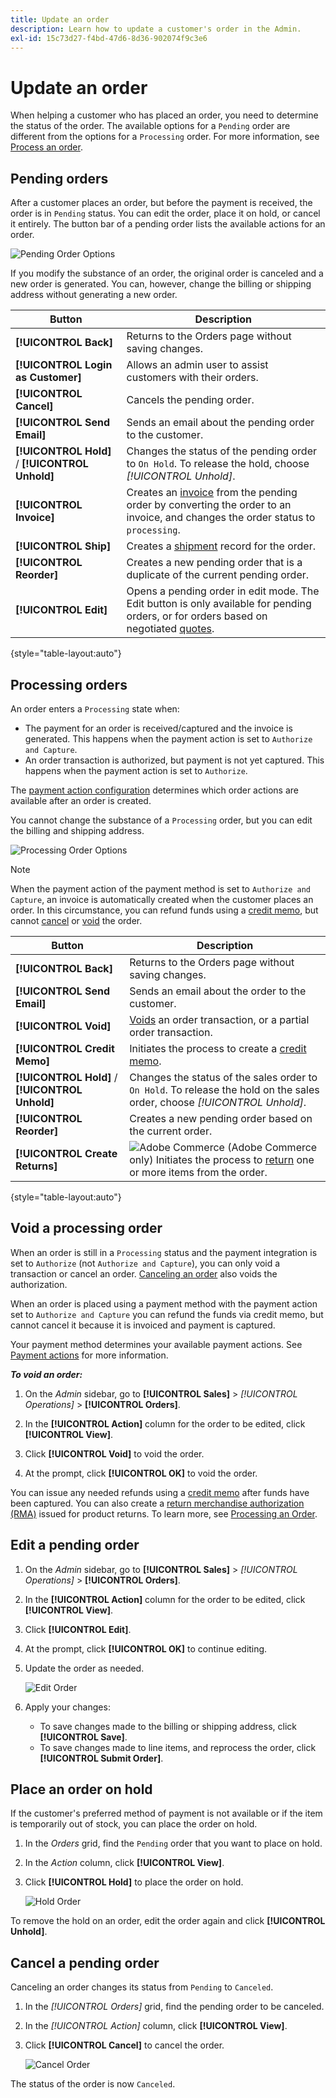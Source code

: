 ```yaml
---
title: Update an order
description: Learn how to update a customer's order in the Admin.
exl-id: 15c73d27-f4bd-47d6-8d36-902074f9c3e6
---
```

# Update an order

When helping a customer who has placed an order, you need to determine the status of the order. The available options for a `Pending` order are different from the options for a `Processing` order. For more information, see [Process an order](order-processing.md).

## Pending orders

After a customer places an order, but before the payment is received, the order is in `Pending` status. You can edit the order, place it on hold, or cancel it entirely. The button bar of a pending order lists the available actions for an order.

![Pending Order Options](./assets/order-button-bar-pending.png)<!-- zoom -->

If you modify the substance of an order, the original order is canceled and a new order is generated. You can, however, change the billing or shipping address without generating a new order.

|Button|Description|
|--- |--- |
|**[!UICONTROL Back]**|Returns to the Orders page without saving changes.|
|**[!UICONTROL Login as Customer]**|Allows an admin user to assist customers with their orders.|
|**[!UICONTROL Cancel]**|Cancels the pending order.|
|**[!UICONTROL Send Email]**|Sends an email about the pending order to the customer.|
|**[!UICONTROL Hold]** / **[!UICONTROL Unhold]**|Changes the status of the pending order to `On Hold`. To release the hold, choose _[!UICONTROL Unhold]_.|
|**[!UICONTROL Invoice]**|Creates an [invoice](invoices.md#create-an-invoice) from the pending order by converting the order to an invoice, and changes the order status to `processing`.|
|**[!UICONTROL Ship]**|Creates a [shipment](shipments.md#create-a-shipment) record for the order.|
|**[!UICONTROL Reorder]**|Creates a new pending order that is a duplicate of the current pending order.|
|**[!UICONTROL Edit]**|Opens a pending order in edit mode. The Edit button is only available for pending orders, or for orders based on negotiated [quotes](../b2b/quotes.md).|

{style="table-layout:auto"}

## Processing orders

An order enters a `Processing` state when:

* The payment for an order is received/captured and the invoice is generated. This happens when the payment action is set to `Authorize and Capture`.
* An order transaction is authorized, but payment is not yet captured. This happens when the payment action is set to `Authorize`.

The [payment action configuration](https://docs.magento.com/user-guide/configuration/sales/payment-methods.html#payment-actions) determines which order actions are available after an order is created.

You cannot change the substance of a `Processing` order, but you can edit the billing and shipping address.

![Processing Order Options](./assets/order-button-bar-processing.png)<!-- zoom -->

>[!NOTE]
>
>When the payment action of the payment method is set to `Authorize and Capture`, an invoice is automatically created when the customer places an order. In this circumstance, you can refund funds using a [credit memo](credit-memo-create.md), but cannot [cancel](#cancel-a-pending-order) or [void](#void-a-processing-order) the order.

|Button|Description|
|--- |--- |
|**[!UICONTROL Back]**|Returns to the Orders page without saving changes.|
|**[!UICONTROL Send Email]**|Sends an email about the order to the customer.|
|**[!UICONTROL Void]**|[Voids](#void-a-processing-order) an order transaction, or a partial order transaction.|
|**[!UICONTROL Credit Memo]**|Initiates the process to create a [credit memo](credit-memo-create.md).|
|**[!UICONTROL Hold]** / **[!UICONTROL Unhold]**|Changes the status of the sales order to `On Hold`. To release the hold on the sales order, choose _[!UICONTROL Unhold]_.|
|**[!UICONTROL Reorder]**|Creates a new pending order based on the current order.|
|**[!UICONTROL Create Returns]**|![Adobe Commerce](../assets/adobe-logo.svg) (Adobe Commerce only) Initiates the process to [return](returns.md) one or more items from the order.|

{style="table-layout:auto"}

## Void a processing order

When an order is still in a `Processing` status and the payment integration is set to `Authorize` (not `Authorize and Capture`), you can only void a transaction or cancel an order. [Canceling an order](#cancel-a-pending-order) also voids the authorization.

When an order is placed using a payment method with the payment action set to `Authorize and Capture` you can refund the funds via credit memo,  but cannot cancel it because it is invoiced and payment is captured.

Your payment method determines your available payment actions. See [Payment actions](https://docs.magento.com/user-guide/configuration/sales/payment-methods.html#payment-actions) for more information.

**_To void an order:_**

1. On the _Admin_ sidebar, go to **[!UICONTROL Sales]** > _[!UICONTROL Operations]_  > **[!UICONTROL Orders]**.

1. In the **[!UICONTROL Action]** column for the order to be edited, click **[!UICONTROL View]**.

1. Click **[!UICONTROL Void]** to void the order.

1. At the prompt, click **[!UICONTROL OK]** to void the order.

You can issue any needed refunds using a [credit memo](credit-memo-create.md) after funds have been captured. You can also create a [return merchandise authorization (RMA)](returns.md) issued for product returns. To learn more, see [Processing an Order](order-processing.md).

## Edit a pending order

1. On the _Admin_ sidebar, go to **[!UICONTROL Sales]** > _[!UICONTROL Operations]_  > **[!UICONTROL Orders]**.

1. In the **[!UICONTROL Action]** column for the order to be edited, click **[!UICONTROL View]**.

1. Click **[!UICONTROL Edit]**.

1. At the prompt, click **[!UICONTROL OK]** to continue editing.

1. Update the order as needed.

    ![Edit Order](./assets/order-edit.png)<!-- zoom -->

1. Apply your changes:
   * To save changes made to the billing or shipping address, click **[!UICONTROL Save]**.
   * To save changes made to line items, and reprocess the order, click **[!UICONTROL Submit Order]**.

## Place an order on hold

If the customer's preferred method of payment is not available or if the item is temporarily out of stock, you can place the order on hold.

1. In the _Orders_ grid, find the `Pending` order that you want to place on hold.

1. In the _Action_ column, click **[!UICONTROL View]**.

1. Click **[!UICONTROL Hold]** to place the order on hold.

    ![Hold Order](./assets/order-hold.png)<!-- zoom -->

To remove the hold on an order, edit the order again and click **[!UICONTROL Unhold]**.

## Cancel a pending order

Canceling an order changes its status from `Pending` to `Canceled`.

1. In the _[!UICONTROL Orders]_ grid, find the pending order to be canceled.

1. In the _[!UICONTROL Action]_ column, click **[!UICONTROL View]**.

1. Click **[!UICONTROL Cancel]** to cancel the order.

   ![Cancel Order](./assets/order-cancel.png)<!-- zoom -->

The status of the order is now `Canceled`.
